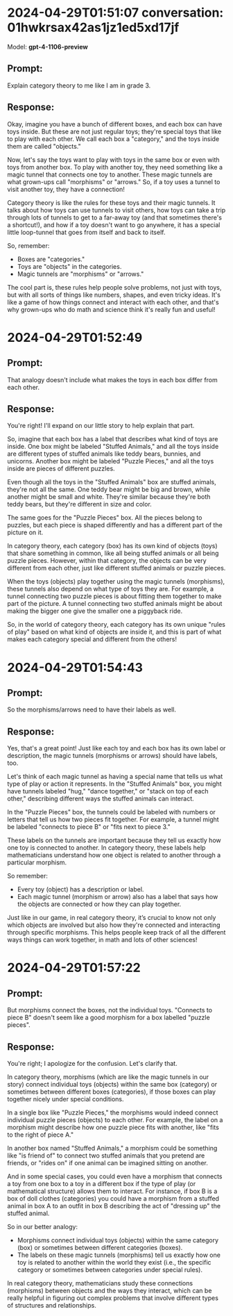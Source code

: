 # 2024-04-29T01:51:07    conversation: 01hwkrsax42as1jz1ed5xd17jf

Model: **gpt-4-1106-preview**

## Prompt:

Explain category theory to me like I am in grade 3.

## Response:

Okay, imagine you have a bunch of different boxes, and each box can have toys inside. But these are not just regular toys; they're special toys that like to play with each other. We call each box a "category," and the toys inside them are called "objects."

Now, let's say the toys want to play with toys in the same box or even with toys from another box. To play with another toy, they need something like a magic tunnel that connects one toy to another. These magic tunnels are what grown-ups call "morphisms" or "arrows." So, if a toy uses a tunnel to visit another toy, they have a connection!

Category theory is like the rules for these toys and their magic tunnels. It talks about how toys can use tunnels to visit others, how toys can take a trip through lots of tunnels to get to a far-away toy (and that sometimes there's a shortcut!), and how if a toy doesn't want to go anywhere, it has a special little loop-tunnel that goes from itself and back to itself.

So, remember:

- Boxes are "categories."
- Toys are "objects" in the categories.
- Magic tunnels are "morphisms" or "arrows."

The cool part is, these rules help people solve problems, not just with toys, but with all sorts of things like numbers, shapes, and even tricky ideas. It's like a game of how things connect and interact with each other, and that's why grown-ups who do math and science think it's really fun and useful!

# 2024-04-29T01:52:49

## Prompt:

That analogy doesn't include what makes the toys in each box differ from each other.

## Response:

You're right! I'll expand on our little story to help explain that part.

So, imagine that each box has a label that describes what kind of toys are inside. One box might be labeled "Stuffed Animals," and all the toys inside are different types of stuffed animals like teddy bears, bunnies, and unicorns. Another box might be labeled "Puzzle Pieces," and all the toys inside are pieces of different puzzles.

Even though all the toys in the "Stuffed Animals" box are stuffed animals, they're not all the same. One teddy bear might be big and brown, while another might be small and white. They're similar because they're both teddy bears, but they're different in size and color.

The same goes for the "Puzzle Pieces" box. All the pieces belong to puzzles, but each piece is shaped differently and has a different part of the picture on it.

In category theory, each category (box) has its own kind of objects (toys) that share something in common, like all being stuffed animals or all being puzzle pieces. However, within that category, the objects can be very different from each other, just like different stuffed animals or puzzle pieces.

When the toys (objects) play together using the magic tunnels (morphisms), these tunnels also depend on what type of toys they are. For example, a tunnel connecting two puzzle pieces is about fitting them together to make part of the picture. A tunnel connecting two stuffed animals might be about making the bigger one give the smaller one a piggyback ride.

So, in the world of category theory, each category has its own unique "rules of play" based on what kind of objects are inside it, and this is part of what makes each category special and different from the others!

# 2024-04-29T01:54:43

## Prompt:

So the morphisms/arrows need to have their labels as well.

## Response:

Yes, that's a great point! Just like each toy and each box has its own label or description, the magic tunnels (morphisms or arrows) should have labels, too.

Let's think of each magic tunnel as having a special name that tells us what type of play or action it represents. In the "Stuffed Animals" box, you might have tunnels labeled "hug," "dance together," or "stack on top of each other," describing different ways the stuffed animals can interact.

In the "Puzzle Pieces" box, the tunnels could be labeled with numbers or letters that tell us how two pieces fit together. For example, a tunnel might be labeled "connects to piece B" or "fits next to piece 3."

These labels on the tunnels are important because they tell us exactly how one toy is connected to another. In category theory, these labels help mathematicians understand how one object is related to another through a particular morphism.

So remember:

- Every toy (object) has a description or label.
- Each magic tunnel (morphism or arrow) also has a label that says how the objects are connected or how they can play together.

Just like in our game, in real category theory, it’s crucial to know not only which objects are involved but also how they're connected and interacting through specific morphisms. This helps people keep track of all the different ways things can work together, in math and lots of other sciences!

# 2024-04-29T01:57:22

## Prompt:

But morphisms connect the boxes, not the individual toys. "Connects to piece B" doesn't seem like a good morphism for a box labelled "puzzle pieces".

## Response:

You're right; I apologize for the confusion. Let's clarify that.

In category theory, morphisms (which are like the magic tunnels in our story) connect individual toys (objects) within the same box (category) or sometimes between different boxes (categories), if those boxes can play together nicely under special conditions.

In a single box like "Puzzle Pieces," the morphisms would indeed connect individual puzzle pieces (objects) to each other. For example, the label on a morphism might describe how one puzzle piece fits with another, like "fits to the right of piece A." 

In another box named "Stuffed Animals," a morphism could be something like "is friend of" to connect two stuffed animals that you pretend are friends, or "rides on" if one animal can be imagined sitting on another.

And in some special cases, you could even have a morphism that connects a toy from one box to a toy in a different box if the type of play (or mathematical structure) allows them to interact. For instance, if box B is a box of doll clothes (categories) you could have a morphism from a stuffed animal in box A to an outfit in box B describing the act of "dressing up" the stuffed animal.

So in our better analogy:

- Morphisms connect individual toys (objects) within the same category (box) or sometimes between different categories (boxes).
- The labels on these magic tunnels (morphisms) tell us exactly how one toy is related to another within the world they exist (i.e., the specific category or sometimes between categories under special rules).

In real category theory, mathematicians study these connections (morphisms) between objects and the ways they interact, which can be really helpful in figuring out complex problems that involve different types of structures and relationships.

